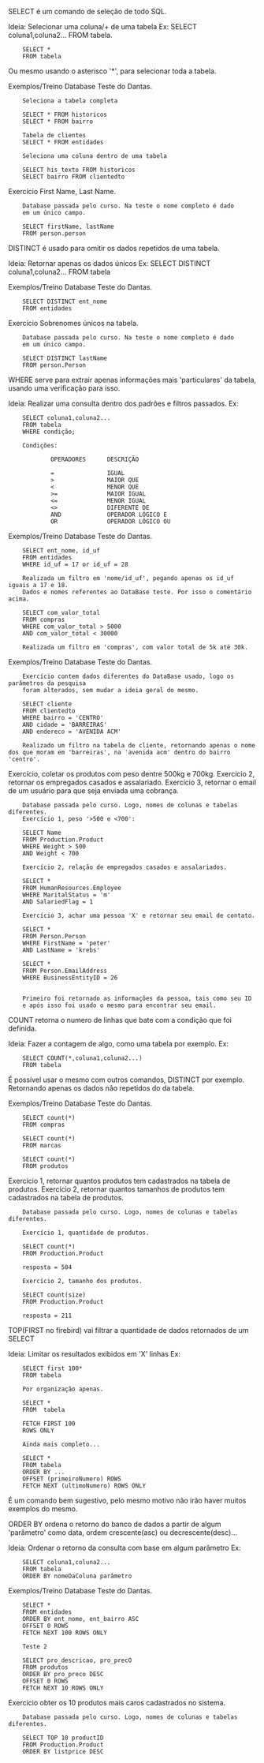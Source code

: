 SELECT é um comando de seleção de todo SQL.

Ideia:  Selecionar uma coluna/+ de uma tabela
Ex: 
        SELECT coluna1,coluna2... 
        FROM tabela.

        SELECT *
        FROM tabela

Ou mesmo usando o asterisco '*', para selecionar toda a tabela.

Exemplos/Treino
Database Teste do Dantas.

        Seleciona a tabela completa
        
        SELECT * FROM historicos
        SELECT * FROM bairro 

        Tabela de clientes
        SELECT * FROM entidades

        Seleciona uma coluna dentro de uma tabela
        
        SELECT his_texto FROM historicos
        SELECT bairro FROM clientedto


Exercício First Name, Last Name.

        Database passada pelo curso. Na teste o nome completo é dado
        em um único campo.

        SELECT firstName, lastName
        FROM person.person

DISTINCT é usado para omitir os dados repetidos de uma tabela.

Ideia: Retornar apenas os dados únicos
Ex:
        SELECT DISTINCT coluna1,coluna2...
        FROM tabela

Exemplos/Treino
Database Teste do Dantas.

        SELECT DISTINCT ent_nome
        FROM entidades

Exercício Sobrenomes únicos na tabela.

        Database passada pelo curso. Na teste o nome completo é dado
        em um único campo.

        SELECT DISTINCT lastName
        FROM person.Person

WHERE serve para extrair apenas informações mais 'particulares' da tabela, usando uma
verificação para isso.

Ideia: Realizar uma consulta dentro dos padrões e filtros passados.
Ex:

        SELECT coluna1,coluna2...
        FROM tabela
        WHERE condição;

        Condições:

                OPERADORES      DESCRIÇÃO

                =               IGUAL
                >               MAIOR QUE
                <               MENOR QUE
                >=              MAIOR IGUAL
                <=              MENOR IGUAL
                <>              DIFERENTE DE
                AND             OPERADOR LÓGICO E
                OR              OPERADOR LÓGICO OU

Exemplos/Treino
Database Teste do Dantas.

        SELECT ent_nome, id_uf 
        FROM entidades 
        WHERE id_uf = 17 or id_uf = 28

        Realizada um filtro em 'nome/id_uf', pegando apenas os id_uf iguais a 17 e 18.
        Dados e nomes referentes ao DataBase teste. Por isso o comentário acima.

        SELECT com_valor_total 
        FROM compras
        WHERE com_valor_total > 5000 
        AND com_valor_total < 30000

        Realizada um filtro em 'compras', com valor total de 5k até 30k.

Exemplos/Treino
Database Teste do Dantas.

        Exercício contem dados diferentes do DataBase usado, logo os parâmetros da pesquisa
        foram alterados, sem mudar a ideia geral do mesmo.

        SELECT cliente 
        FROM clientedto 
        WHERE bairro = 'CENTRO' 
        AND cidade = 'BARREIRAS' 
        AND endereco = 'AVENIDA ACM'

        Realizado um filtro na tabela de cliente, retornando apenas o nome dos que moram em 'barreiras', na 'avenida acm' dentro do bairro 'centro'.

Exercício, coletar os produtos com peso dentre 500kg e 700kg.
Exercício 2, retornar os empregados casados e assalariado.
Exercício 3, retornar o email de um usuário para que seja enviada uma cobrança.

        Database passada pelo curso. Logo, nomes de colunas e tabelas diferentes.
        Exercício 1, peso '>500 e <700':

        SELECT Name
        FROM Production.Product
        WHERE Weight > 500
        AND Weight < 700

        Exercício 2, relação de empregados casados e assalariados.

        SELECT *
        FROM HumanResources.Employee
        WHERE MaritalStatus = 'm'
        AND SalariedFlag = 1

        Exercício 3, achar uma pessoa 'X' e retornar seu email de contato.

        SELECT *
        FROM Person.Person
        WHERE FirstName = 'peter'
        AND LastName = 'krebs'

        SELECT *
        FROM Person.EmailAddress
        WHERE BusinessEntityID = 26


        Primeiro foi retornado as informações da pessoa, tais como seu ID
        e após isso foi usado o mesmo para encontrar seu email.
        
COUNT retorna o numero de linhas que bate com a condição que foi definida.

Ideia: Fazer a contagem de algo, como uma tabela por exemplo.
Ex:

        SELECT COUNT(*,coluna1,coluna2...)
        FROM tabela

É possível usar o mesmo com outros comandos, DISTINCT por exemplo. Retornando apenas os dados não repetidos do da tabela.

Exemplos/Treino
Database Teste do Dantas.

        SELECT count(*) 
        FROM compras

        SELECT count(*)
        FROM marcas

        SELECT count(*)
        FROM produtos

Exercício 1, retornar quantos produtos tem cadastrados na tabela de produtos.
Exercício 2, retornar quantos tamanhos de produtos tem cadastrados na tabela de produtos.

        Database passada pelo curso. Logo, nomes de colunas e tabelas diferentes.

        Exercício 1, quantidade de produtos.

        SELECT count(*)
        FROM Production.Product
        
        resposta = 504

        Exercício 2, tamanho dos produtos.

        SELECT count(size)
        FROM Production.Product

        resposta = 211

TOP(FIRST no firebird) vai filtrar a quantidade de dados retornados de um SELECT

Ideia: Limitar os resultados exibidos em 'X' linhas
Ex:

        SELECT first 100*
        FROM tabela

        Por organização apenas.

        SELECT *
        FROM  tabela

        FETCH FIRST 100
        ROWS ONLY

        Ainda mais completo...

        SELECT *
        FROM tabela 
        ORDER BY ...
        OFFSET (primeiroNumero) ROWS 
        FETCH NEXT (ultimoNumero) ROWS ONLY

É um comando bem sugestivo, pelo mesmo motivo não irão haver muitos exemplos do mesmo.

ORDER BY ordena o retorno do banco de dados a partir de algum 'parâmetro' como data, ordem crescente(asc) ou decrescente(desc)...

Ideia: Ordenar o retorno da consulta com base em algum parâmetro
Ex:

        SELECT coluna1,coluna2...
        FROM tabela
        ORDER BY nomeDaColuna parâmetro

Exemplos/Treino
Database Teste do Dantas.

        SELECT *
        FROM entidades
        ORDER BY ent_nome, ent_bairro ASC
        OFFSET 0 ROWS 
        FETCH NEXT 100 ROWS ONLY 

        Teste 2

        SELECT pro_descricao, pro_precO
        FROM produtos
        ORDER BY pro_preco DESC
        OFFSET 0 ROWS 
        FETCH NEXT 10 ROWS ONLY



Exercício obter os 10 produtos mais caros cadastrados no sistema.

        Database passada pelo curso. Logo, nomes de colunas e tabelas diferentes.

        SELECT TOP 10 productID
        FROM Production.Product
        ORDER BY listprice DESC
        







        